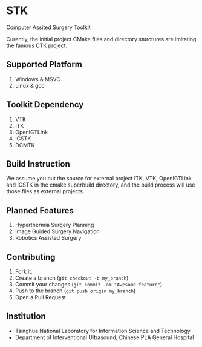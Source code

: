 STK
===
Computer Assited Surgery Toolkit

Curently, the initial project CMake files and directory sturctures are imitating the famous CTK project.

Supported Platform
------------
1. Windows & MSVC
2. Linux & gcc

Toolkit Dependency
------------
1. VTK
2. ITK
3. OpenIGTLink
4. IGSTK
5. DCMTK

Build Instruction
------------
We assume you put the source for external project ITK, VTK, OpenIGTLink and IGSTK in the cmake superbuild directory, and the build process will use those files as external projects.

Planned Features
------------
1. Hyperthermia Surgery Planning 
2. Image Guided Surgery Navigation
3. Robotics Assisted Surgery


Contributing
------------

1. Fork it.
2. Create a branch (`git checkout -b my_branch`)
3. Commit your changes (`git commit -am "Awesome feature"`)
4. Push to the branch (`git push origin my_branch`)
5. Open a Pull Request


Institution
------------
* Tsinghua National Laboratory for Information Science and Technology
* Department of Interventional Ultrasound, Chinese PLA General Hospital


